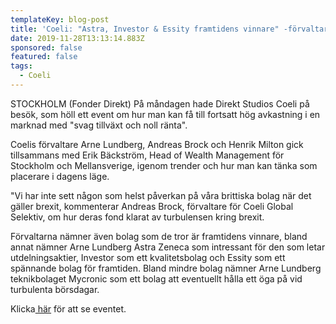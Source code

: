 ```yaml
---
templateKey: blog-post
title: 'Coeli: "Astra, Investor & Essity framtidens vinnare" -förvaltare'
date: 2019-11-28T13:13:14.883Z
sponsored: false
featured: false
tags:
  - Coeli
---
```

STOCKHOLM (Fonder Direkt) På måndagen hade Direkt Studios Coeli på besök, som höll ett event om hur man kan få till fortsatt hög avkastning i en marknad med "svag tillväxt och noll ränta".



Coelis förvaltare Arne Lundberg, Andreas Brock och Henrik Milton gick tillsammans med Erik Bäckström, Head of Wealth Management för Stockholm och Mellansverige, igenom trender och hur man kan tänka som placerare i dagens läge.



"Vi har inte sett någon som helst påverkan på våra brittiska bolag när det gäller brexit, kommenterar Andreas Brock, förvaltare för Coeli Global Selektiv, om hur deras fond klarat av turbulensen kring brexit.



Förvaltarna nämner även bolag som de tror är framtidens vinnare, bland annat nämner Arne Lundberg Astra Zeneca som intressant för den som letar utdelningsaktier, Investor som ett kvalitetsbolag och Essity som ett spännande bolag för framtiden. Bland mindre bolag nämner Arne Lundberg teknikbolaget Mycronic som ett bolag att eventuellt hålla ett öga på vid turbulenta börsdagar.



Klicka[ här](https://youtu.be/K37nx2SAfRc) för att se eventet.
